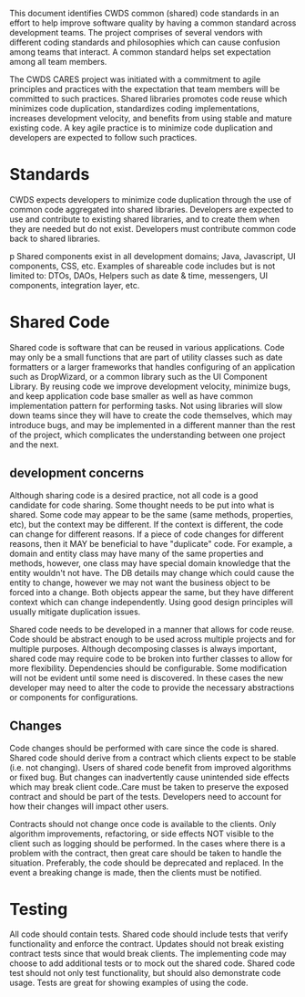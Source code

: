 This document identifies CWDS common (shared) code standards in an effort to help improve software quality by having a common standard across development teams. The project comprises of several vendors with different coding standards and philosophies which can cause confusion among teams that interact. A common standard helps set expectation among all team members.

The CWDS CARES project was initiated with a commitment to agile principles and practices with the expectation that team members will be committed to such practices. Shared libraries promotes code reuse which minimizes code duplication, standardizes coding implementations, increases development velocity, and benefits from using stable and mature existing code. A key agile practice is to minimize code duplication and developers are expected to follow such practices.

# Standards
CWDS expects developers to minimize code duplication through the use of common code aggregated into  shared libraries. Developers are expected to use and contribute to existing shared libraries, and to create them when they are needed but do not exist. Developers must contribute common code back to shared libraries.

p
Shared components exist in all development domains; Java, Javascript, UI components, CSS, etc. Examples of shareable code includes but is not limited to:
DTOs, DAOs, Helpers such as date & time, messengers, UI components, integration layer, etc.

# Shared Code
Shared code is software that can be reused in various applications. Code may only be a  small functions that are part of utility classes such as date formatters or a larger frameworks that handles configuring of an application such as DropWizard, or a common library such as the UI Component Library. By reusing code we improve development velocity, minimize bugs, and keep application code base smaller as well as have common implementation pattern for performing tasks. Not using libraries will slow down teams since they will have to create the code themselves, which may introduce bugs, and may be implemented in a different manner than the rest of the project, which complicates the understanding between one project and the next.

## development concerns
Although sharing code is a desired practice, not all code is a good candidate for code sharing. Some thought needs to be put into what is shared. Some code may appear to be the same (same methods, properties, etc), but the context may be different. If the context is different, the code can change for different reasons. If a piece of code changes for different reasons, then it MAY be beneficial to have "duplicate" code. For example, a domain and entity class may have many of the same properties and methods, however, one class may have special domain knowledge that the entity wouldn't not have. The DB details may change which could cause the entity to change, however we may not want the business object to be forced into a change. Both objects appear the same, but they have different context which can change independently.  Using good design principles will usually mitigate duplication issues.

Shared code needs to be developed in a manner that allows for code reuse. Code should be abstract enough to be used across multiple projects and for multiple purposes. Although decomposing classes is always important, shared code may require code to be broken into further classes to allow for more flexibility. Dependencies should be configurable. Some modification will not be evident until some need is discovered. In these cases the new developer may need to alter the code to provide the necessary abstractions or components for configurations.

## Changes
Code changes should be performed with care since the code is shared. Shared code should derive from a contract which clients expect to be stable (i.e. not changing). Users of shared code benefit from improved algorithms or fixed bug. But changes can inadvertently cause unintended side effects which may break client code..Care must be taken to preserve the exposed contract and should be part of the tests. Developers need to account for how their changes will impact other users.

Contracts should not change once code is available to the clients. Only algorithm improvements, refactoring, or side effects NOT visible to the client such as logging  should be performed. In the cases where there is a problem with the contract, then great care should be taken to handle the situation. Preferably, the code should be deprecated and replaced. In the event a breaking change is made, then the clients must be notified.

# Testing

All code should contain tests. Shared code should include tests that verify functionality and enforce the contract. Updates should not break existing contract tests since that would break clients. The implementing code may choose to add additional tests or to mock out the shared code. Shared code test should not only test functionality, but should also demonstrate code usage. Tests are great for showing examples of using the code.
